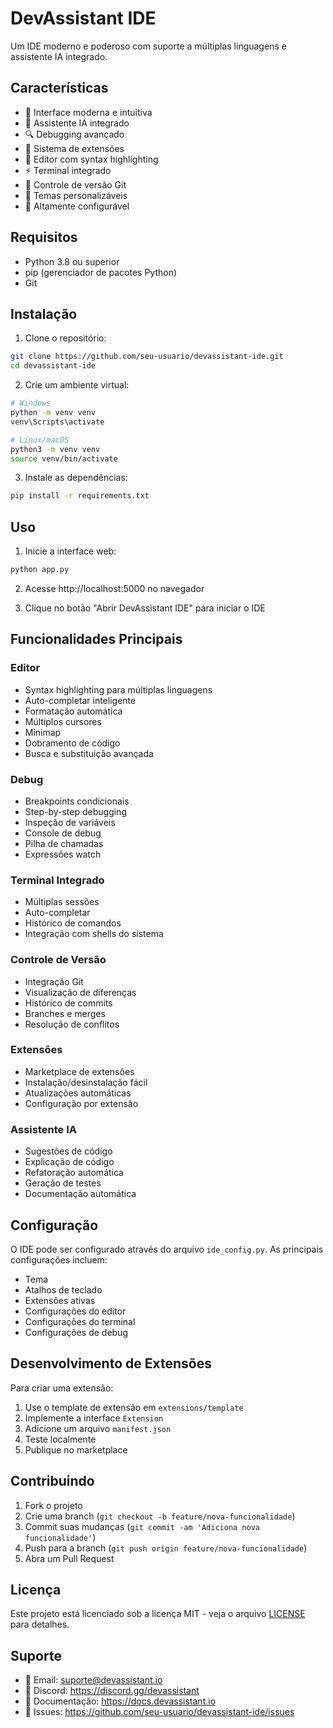 # DevAssistant IDE

Um IDE moderno e poderoso com suporte a múltiplas linguagens e assistente IA integrado.

## Características

- 🚀 Interface moderna e intuitiva
- 🤖 Assistente IA integrado
- 🔍 Debugging avançado
- 🧩 Sistema de extensões
- 📝 Editor com syntax highlighting
- ⚡ Terminal integrado
- 🔄 Controle de versão Git
- 🎨 Temas personalizáveis
- 🔧 Altamente configurável

## Requisitos

- Python 3.8 ou superior
- pip (gerenciador de pacotes Python)
- Git

## Instalação

1. Clone o repositório:
```bash
git clone https://github.com/seu-usuario/devassistant-ide.git
cd devassistant-ide
```

2. Crie um ambiente virtual:
```bash
# Windows
python -m venv venv
venv\Scripts\activate

# Linux/macOS
python3 -m venv venv
source venv/bin/activate
```

3. Instale as dependências:
```bash
pip install -r requirements.txt
```

## Uso

1. Inicie a interface web:
```bash
python app.py
```

2. Acesse http://localhost:5000 no navegador

3. Clique no botão "Abrir DevAssistant IDE" para iniciar o IDE

## Funcionalidades Principais

### Editor

- Syntax highlighting para múltiplas linguagens
- Auto-completar inteligente
- Formatação automática
- Múltiplos cursores
- Minimap
- Dobramento de código
- Busca e substituição avançada

### Debug

- Breakpoints condicionais
- Step-by-step debugging
- Inspeção de variáveis
- Console de debug
- Pilha de chamadas
- Expressões watch

### Terminal Integrado

- Múltiplas sessões
- Auto-completar
- Histórico de comandos
- Integração com shells do sistema

### Controle de Versão

- Integração Git
- Visualização de diferenças
- Histórico de commits
- Branches e merges
- Resolução de conflitos

### Extensões

- Marketplace de extensões
- Instalação/desinstalação fácil
- Atualizações automáticas
- Configuração por extensão

### Assistente IA

- Sugestões de código
- Explicação de código
- Refatoração automática
- Geração de testes
- Documentação automática

## Configuração

O IDE pode ser configurado através do arquivo `ide_config.py`. As principais configurações incluem:

- Tema
- Atalhos de teclado
- Extensões ativas
- Configurações do editor
- Configurações do terminal
- Configurações de debug

## Desenvolvimento de Extensões

Para criar uma extensão:

1. Use o template de extensão em `extensions/template`
2. Implemente a interface `Extension`
3. Adicione um arquivo `manifest.json`
4. Teste localmente
5. Publique no marketplace

## Contribuindo

1. Fork o projeto
2. Crie uma branch (`git checkout -b feature/nova-funcionalidade`)
3. Commit suas mudanças (`git commit -am 'Adiciona nova funcionalidade'`)
4. Push para a branch (`git push origin feature/nova-funcionalidade`)
5. Abra um Pull Request

## Licença

Este projeto está licenciado sob a licença MIT - veja o arquivo [LICENSE](LICENSE) para detalhes.

## Suporte

- 📧 Email: suporte@devassistant.io
- 💬 Discord: https://discord.gg/devassistant
- 📖 Documentação: https://docs.devassistant.io
- 🐛 Issues: https://github.com/seu-usuario/devassistant-ide/issues 